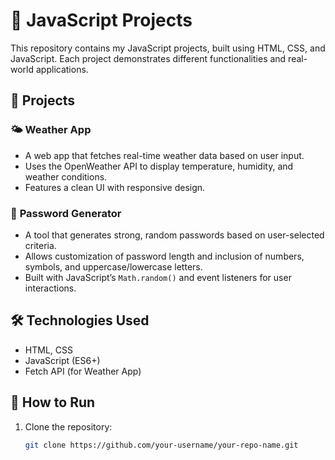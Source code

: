 # 🚀 JavaScript Projects  

This repository contains my JavaScript projects, built using HTML, CSS, and JavaScript. Each project demonstrates different functionalities and real-world applications.  

## 📂 Projects  

### 🌤️ **Weather App**  
- A web app that fetches real-time weather data based on user input.  
- Uses the OpenWeather API to display temperature, humidity, and weather conditions.  
- Features a clean UI with responsive design.  

### 🔐 **Password Generator**  
- A tool that generates strong, random passwords based on user-selected criteria.  
- Allows customization of password length and inclusion of numbers, symbols, and uppercase/lowercase letters.  
- Built with JavaScript’s `Math.random()` and event listeners for user interactions.  

## 🛠️ **Technologies Used**  
- HTML, CSS  
- JavaScript (ES6+)  
- Fetch API (for Weather App)  

## 🚀 **How to Run**  
1. Clone the repository:  
   ```sh
   git clone https://github.com/your-username/your-repo-name.git

